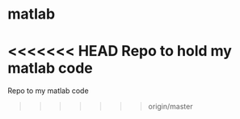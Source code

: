 # matlab
<<<<<<< HEAD
Repo to hold my matlab code
=======
Repo to my matlab code
>>>>>>> origin/master
